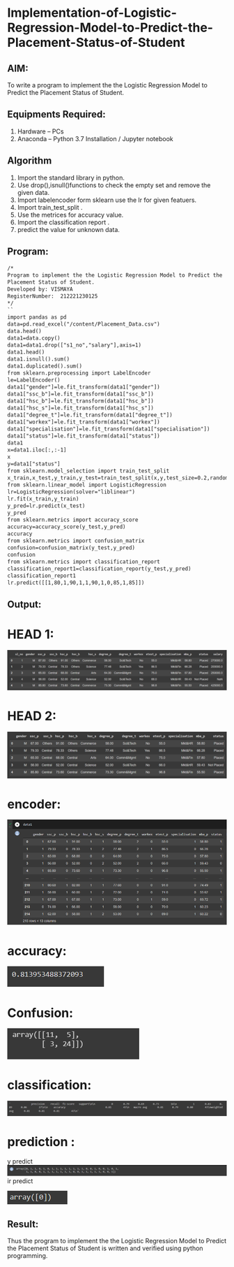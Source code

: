 # Implementation-of-Logistic-Regression-Model-to-Predict-the-Placement-Status-of-Student

## AIM:
To write a program to implement the the Logistic Regression Model to Predict the Placement Status of Student.

## Equipments Required:
1. Hardware – PCs
2. Anaconda – Python 3.7 Installation / Jupyter notebook

## Algorithm
1. Import the standard library in python.
2. Use drop(),isnull()functions to check the empty set and remove the given data.
3. Import labelencoder form sklearn use the lr for given featuers.
4. Import train_test_split .
5. Use the metrices for accuracy value.
6. Import the classification report .
7. predict the value for unknown data.

## Program:
```
/*
Program to implement the the Logistic Regression Model to Predict the Placement Status of Student.
Developed by: VISMAYA
RegisterNumber:  212221230125
*/
``
import pandas as pd
data=pd.read_excel("/content/Placement_Data.csv")
data.head()
data1=data.copy()
data1=data1.drop(["s1_no","salary"],axis=1)
data1.head()
data1.isnull().sum()
data1.duplicated().sum()
from sklearn.preprocessing import LabelEncoder
le=LabelEncoder()
data1["gender"]=le.fit_transform(data1["gender"])
data1["ssc_b"]=le.fit_transform(data1["ssc_b"])
data1["hsc_b"]=le.fit_transform(data1["hsc_b"])
data1["hsc_s"]=le.fit_transform(data1["hsc_s"])
data1["degree_t"]=le.fit_transform(data1["degree_t"])
data1["workex"]=le.fit_transform(data1["workex"])
data1["specialisation"]=le.fit_transform(data1["specialisation"])
data1["status"]=le.fit_transform(data1["status"])
data1
x=data1.iloc[:,:-1]
x
y=data1["status"]
from sklearn.model_selection import train_test_split
x_train,x_test,y_train,y_test=train_test_split(x,y,test_size=0.2,random_state=0)
from sklearn.linear_model import LogisticRegression
lr=LogisticRegression(solver="liblinear")
lr.fit(x_train,y_train)
y_pred=lr.predict(x_test)
y_pred
from sklearn.metrics import accuracy_score
accuracy=accuracy_score(y_test,y_pred)
accuracy
from sklearn.metrics import confusion_matrix
confusion=confusion_matrix(y_test,y_pred)
confusion
from sklearn.metrics import classification_report
classification_report1=classification_report(y_test,y_pred)
classification_report1
lr.predict([[1,80,1,90,1,1,90,1,0,85,1,85]])
```
## Output:
# HEAD 1:
![output](OP1.png)
# HEAD 2:
![output](OP2.png)
# encoder:
![output](OP3.png)
# accuracy:
![output](OP4.png)
# Confusion:
![output](OP5.png)
# classification:
![output](OP6.png)
# prediction :
y predict
![output](OP7.png)
ir predict 

![output](OP8.png)
## Result:
Thus the program to implement the the Logistic Regression Model to Predict the Placement Status of Student is written and verified using python programming.
